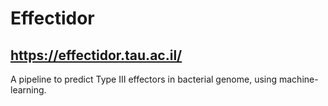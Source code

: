 # Effectidor
## https://effectidor.tau.ac.il/
A pipeline to predict Type III effectors in bacterial genome, using machine-learning.
